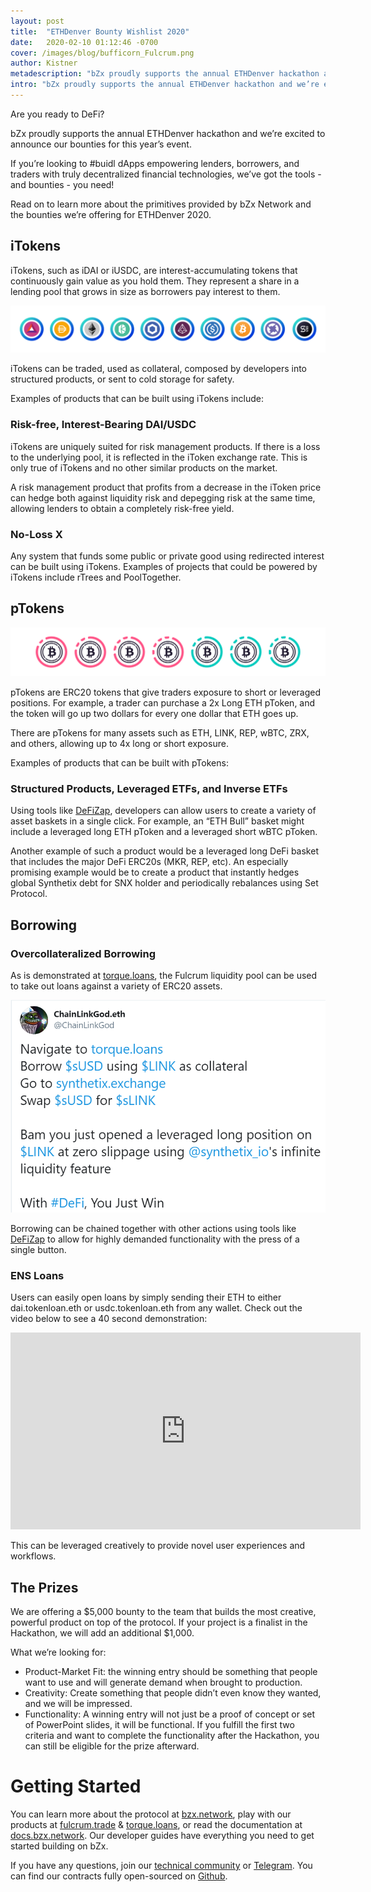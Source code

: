 ```yaml
---
layout: post
title:  "ETHDenver Bounty Wishlist 2020"
date:   2020-02-10 01:12:46 -0700
cover: /images/blog/bufficorn_Fulcrum.png
author: Kistner
metadescription: "bZx proudly supports the annual ETHDenver hackathon and we’re excited to announce our bounties for this year’s event"
intro: "bZx proudly supports the annual ETHDenver hackathon and we’re excited to announce our bounties for this year’s event"
---
```

Are you ready to DeFi?

bZx proudly supports the annual ETHDenver hackathon and we’re excited to announce our bounties for this year’s event.

If you’re looking to #buidl dApps empowering lenders, borrowers, and traders with truly decentralized financial technologies, we’ve got the tools - and bounties - you need!

Read on to learn more about the primitives provided by bZx Network and the bounties we’re offering for ETHDenver 2020.

## iTokens

iTokens, such as iDAI or iUSDC, are interest-accumulating tokens that continuously gain value as you hold them. They represent a share in a lending pool that grows in size as borrowers pay interest to them.

![](/images/itokens.png)

iTokens can be traded, used as collateral, composed by developers into structured products, or sent to cold storage for safety.


Examples of products that can be built using iTokens include:

### Risk-free, Interest-Bearing DAI/USDC

iTokens are uniquely suited for risk management products. If there is a loss to the underlying pool, it is reflected in the iToken exchange rate. This is only true of iTokens and no other similar products on the market.

A risk management product that profits from a decrease in the iToken price can hedge both against liquidity risk and depegging risk at the same time, allowing lenders to obtain a completely risk-free yield.

### No-Loss X

Any system that funds some public or private good using redirected interest can be built using iTokens. Examples of projects that could be powered by iTokens include rTrees and PoolTogether.

## pTokens

![](/images/WBTC_ptoken.png)

pTokens are ERC20 tokens that give traders exposure to short or leveraged positions. For example, a trader can purchase a 2x Long ETH pToken, and the token will go up two dollars for every one dollar that ETH goes up.

There are pTokens for many assets such as ETH, LINK, REP, wBTC, ZRX, and others, allowing up to 4x long or short exposure.

Examples of products that can be built with pTokens:

### Structured Products, Leveraged ETFs, and Inverse ETFs

Using tools like [DeFiZap](https://defizap.com/), developers can allow users to create a variety of asset baskets in a single click. For example, an “ETH Bull” basket might include a leveraged long ETH pToken and a leveraged short wBTC pToken.

Another example of such a product would be a leveraged long DeFi basket that includes the major DeFi ERC20s (MKR, REP, etc). An especially promising example would be to create a product that instantly hedges global Synthetix debt for SNX holder and periodically rebalances using Set Protocol.

## Borrowing
### Overcollateralized Borrowing

As is demonstrated at [torque.loans](http://torque.loans), the Fulcrum liquidity pool can be used to take out loans against a variety of ERC20 assets.

![](/images/blog/wishlist-image1.png)

Borrowing can be chained together with other actions using tools like [DeFiZap](https://defizap.com/) to allow for highly demanded functionality with the press of a single button.

### ENS Loans

Users can easily open loans by simply sending their ETH to either dai.tokenloan.eth or usdc.tokenloan.eth from any wallet. Check out the video below to see a 40 second demonstration:

<iframe width="560" height="315" src="https://www.youtube.com/embed/X2RO3iJDIgs" frameborder="0" allow="accelerometer; autoplay; encrypted-media; gyroscope; picture-in-picture" allowfullscreen></iframe>

This can be leveraged creatively to provide novel user experiences and workflows.

## The Prizes

We are offering a $5,000 bounty to the team that builds the most creative, powerful product on top of the protocol. If your project is a finalist in the Hackathon, we will add an additional $1,000.

What we’re looking for:

- Product-Market Fit: the winning entry should be something that people want to use and will generate demand when brought to production.
- Creativity: Create something that people didn’t even know they wanted, and we will be impressed.
- Functionality: A winning entry will not just be a proof of concept or set of PowerPoint slides, it will be functional. If you fulfill the first two criteria and want to complete the functionality after the Hackathon, you can still be eligible for the prize afterward.

# Getting Started

You can learn more about the protocol at [bzx.network](https://bzx.network), play with our products at [fulcrum.trade](https://fulcrum.trade) & [torque.loans](https://torque.loans), or read the documentation at [docs.bzx.network](https://docs.bzx.network). Our developer guides have everything you need to get started building on bZx.

If you have any questions, join our [technical community](https://bzx.network/discord) or [Telegram](http://t.me/b0xnet). You can find our contracts fully open-sourced on [Github](http://github.com/bzxnetwork).
